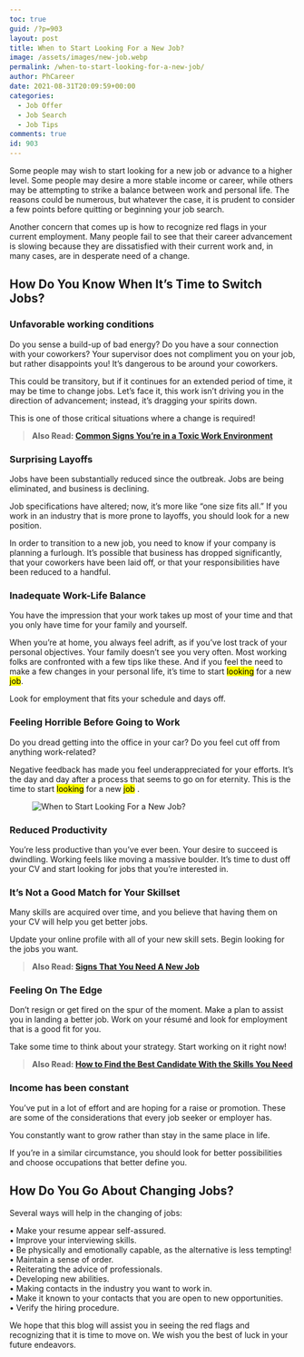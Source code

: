 ```yaml
---
toc: true
guid: /?p=903
layout: post
title: When to Start Looking For a New Job?
image: /assets/images/new-job.webp
permalink: /when-to-start-looking-for-a-new-job/
author: PhCareer
date: 2021-08-31T20:09:59+00:00
categories:
  - Job Offer
  - Job Search
  - Job Tips
comments: true
id: 903
---
```

Some people may wish to start looking for a new job or advance to a higher level. Some people may desire a more stable income or career, while others may be attempting to strike a balance between work and personal life. The reasons could be numerous, but whatever the case, it is prudent to consider a few points before quitting or beginning your job search.

Another concern that comes up is how to recognize red flags in your current employment. Many people fail to see that their career advancement is slowing because they are dissatisfied with their current work and, in many cases, are in desperate need of a change.

## **How Do You Know When It&#8217;s Time to Switch Jobs?**

### **Unfavorable working conditions**

Do you sense a build-up of bad energy? Do you have a sour connection with your coworkers? Your supervisor does not compliment you on your job, but rather disappoints you! It&#8217;s dangerous to be around your coworkers.

This could be transitory, but if it continues for an extended period of time, it may be time to change jobs. Let&#8217;s face it, this work isn&#8217;t driving you in the direction of advancement; instead, it&#8217;s dragging your spirits down.

This is one of those critical situations where a change is required!

<blockquote class="wp-block-quote">
  <p>
    <strong>Also Read: <a href="/common-signs-youre-in-a-toxic-work-environment/">Common Signs You&#8217;re in a Toxic Work Environment</a></strong>
  </p>
</blockquote>

### **Surprising Layoffs**

Jobs have been substantially reduced since the outbreak. Jobs are being eliminated, and business is declining.

Job specifications have altered; now, it&#8217;s more like &#8220;one size fits all.&#8221; If you work in an industry that is more prone to layoffs, you should look for a new position.

In order to transition to a new job, you need to know if your company is planning a furlough. It&#8217;s possible that business has dropped significantly, that your coworkers have been laid off, or that your responsibilities have been reduced to a handful.

### **Inadequate Work-Life Balance**

You have the impression that your work takes up most of your time and that you only have time for your family and yourself.

When you&#8217;re at home, you always feel adrift, as if you&#8217;ve lost track of your personal objectives. Your family doesn&#8217;t see you very often. Most working folks are confronted with a few tips like these. And if you feel the need to make a few changes in your personal life, it&#8217;s time to start <mark>looking</mark> for a new <mark>job</mark>.

Look for employment that fits your schedule and days off.

### **Feeling Horrible Before Going to Work**

Do you dread getting into the office in your car? Do you feel cut off from anything work-related?

Negative feedback has made you feel underappreciated for your efforts. It’s the day and day after a process that seems to go on for eternity. This is the time to start <mark>looking</mark> for a new <mark>job</mark> .




<figure class="wp-block-image size-large">

<img loading="lazy" width="840" height="400" src="/wp-content/uploads/2021/08/When-to-Start-Looking-For-a-New-Job.jpg" alt="When to Start Looking For a New Job?" class="wp-image-904" srcset="/wp-content/uploads/2021/08/When-to-Start-Looking-For-a-New-Job.jpg 840w, /wp-content/uploads/2021/08/When-to-Start-Looking-For-a-New-Job-300x143.jpg 300w, /wp-content/uploads/2021/08/When-to-Start-Looking-For-a-New-Job-768x366.jpg 768w" sizes="(max-width: 840px) 100vw, 840px" /> </figure> 



### **Reduced Productivity**

You&#8217;re less productive than you&#8217;ve ever been. Your desire to succeed is dwindling. Working feels like moving a massive boulder. It&#8217;s time to dust off your CV and start looking for jobs that you&#8217;re interested in.

### **It&#8217;s Not a Good Match for Your Skillset**

Many skills are acquired over time, and you believe that having them on your CV will help you get better jobs.

Update your online profile with all of your new skill sets. Begin looking for the jobs you want.

<blockquote class="wp-block-quote">
  <p>
    <strong>Also Read: <a href="/signs-that-you-need-a-new-job/">Signs That You Need A New Job</a></strong>
  </p>
</blockquote>

### **Feeling On The Edge**

Don&#8217;t resign or get fired on the spur of the moment. Make a plan to assist you in landing a better job. Work on your résumé and look for employment that is a good fit for you.

Take some time to think about your strategy. Start working on it right now!

<blockquote class="wp-block-quote">
  <p>
    <strong>Also Read: <a href="/employer-how-to-find-the-best-candidate-with-the-skills-you-need/">How to Find the Best Candidate With the Skills You Need</a></strong>
  </p>
</blockquote>

### **Income has been constant**

You&#8217;ve put in a lot of effort and are hoping for a raise or promotion. These are some of the considerations that every job seeker or employer has.

You constantly want to grow rather than stay in the same place in life.

If you&#8217;re in a similar circumstance, you should look for better possibilities and choose occupations that better define you.

## **How Do You Go About Changing Jobs?**

Several ways will help in the changing of jobs:

• Make your resume appear self-assured.  
• Improve your interviewing skills.  
• Be physically and emotionally capable, as the alternative is less tempting!  
• Maintain a sense of order.  
• Reiterating the advice of professionals.  
• Developing new abilities.  
• Making contacts in the industry you want to work in.  
• Make it known to your contacts that you are open to new opportunities.  
• Verify the hiring procedure.

We hope that this blog will assist you in seeing the red flags and recognizing that it is time to move on. We wish you the best of luck in your future endeavors.
